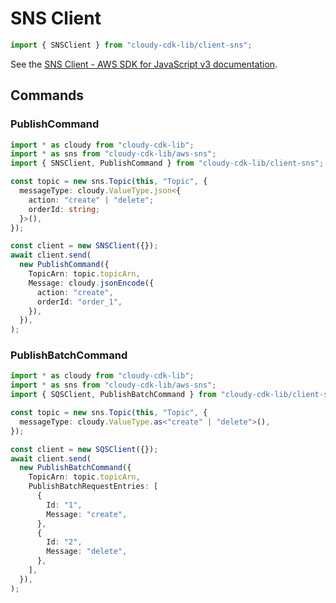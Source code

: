# SNS Client

```ts
import { SNSClient } from "cloudy-cdk-lib/client-sns";
```

See the [SNS Client - AWS SDK for JavaScript v3 documentation](https://docs.aws.amazon.com/AWSJavaScriptSDK/v3/latest/clients/client-sns/index.html).

## Commands

### PublishCommand

```ts
import * as cloudy from "cloudy-cdk-lib";
import * as sns from "cloudy-cdk-lib/aws-sns";
import { SNSClient, PublishCommand } from "cloudy-cdk-lib/client-sns";

const topic = new sns.Topic(this, "Topic", {
  messageType: cloudy.ValueType.json<{
    action: "create" | "delete";
    orderId: string;
  }>(),
});

const client = new SNSClient({});
await client.send(
  new PublishCommand({
    TopicArn: topic.topicArn,
    Message: cloudy.jsonEncode({
      action: "create",
      orderId: "order_1",
    }),
  }),
);
```

### PublishBatchCommand

```ts
import * as cloudy from "cloudy-cdk-lib";
import * as sns from "cloudy-cdk-lib/aws-sns";
import { SQSClient, PublishBatchCommand } from "cloudy-cdk-lib/client-sns";

const topic = new sns.Topic(this, "Topic", {
  messageType: cloudy.ValueType.as<"create" | "delete">(),
});

const client = new SQSClient({});
await client.send(
  new PublishBatchCommand({
    TopicArn: topic.topicArn,
    PublishBatchRequestEntries: [
      {
        Id: "1",
        Message: "create",
      },
      {
        Id: "2",
        Message: "delete",
      },
    ],
  }),
);
```
